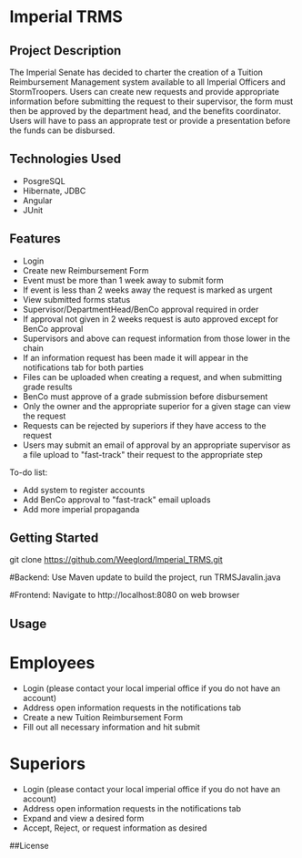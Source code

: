 # Imperial TRMS

## Project Description

The Imperial Senate has decided to charter the creation of a Tuition Reimbursement Management system available to all Imperial Officers and StormTroopers.
Users can create new requests and provide appropriate information before submitting the request to their supervisor, the form must then be approved by the
department head, and the benefits coordinator. Users will have to pass an approprate test or provide a presentation before the funds can be disbursed.

## Technologies Used

* PosgreSQL
* Hibernate, JDBC
* Angular
* JUnit

## Features


* Login
* Create new Reimbursement Form
* Event must be more than 1 week away to submit form
* If event is less than 2 weeks away the request is marked as urgent
* View submitted forms status
* Supervisor/DepartmentHead/BenCo approval required in order
* If approval not given in 2 weeks request is auto approved except for BenCo approval
* Supervisors and above can request information from those lower in the chain
* If an information request has been made it will appear in the notifications tab for both parties
* Files can be uploaded when creating a request, and when submitting grade results
* BenCo must approve of a grade submission before disbursement
* Only the owner and the appropriate superior for a given stage can view the request
* Requests can be rejected by superiors if they have access to the request
* Users may submit an email of approval by an appropriate supervisor as a file upload to "fast-track" their request to the appropriate step

To-do list:
* Add system to register accounts
* Add BenCo approval to "fast-track" email uploads
* Add more imperial propaganda

## Getting Started
   
git clone https://github.com/Weeglord/Imperial_TRMS.git

#Backend:
Use Maven update to build the project, run TRMSJavalin.java

#Frontend:
Navigate to http://localhost:8080 on web browser

## Usage

# Employees
* Login (please contact your local imperial office if you do not have an account)
* Address open information requests in the notifications tab
* Create a new Tuition Reimbursement Form
* Fill out all necessary information and hit submit

# Superiors
* Login (please contact your local imperial office if you do not have an account)
* Address open information requests in the notifications tab
* Expand and view a desired form
* Accept, Reject, or request information as desired

##License
<MIT License>
